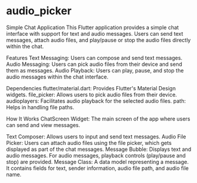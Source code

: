 # audio_picker
Simple Chat Application
This Flutter application provides a simple chat interface with support for text and audio messages. Users can send text messages, attach audio files, and play/pause or stop the audio files directly within the chat.

Features
Text Messaging: Users can compose and send text messages.
Audio Messaging: Users can pick audio files from their device and send them as messages.
Audio Playback: Users can play, pause, and stop the audio messages within the chat interface.

Dependencies
flutter/material.dart: Provides Flutter's Material Design widgets.
file_picker: Allows users to pick audio files from their device.
audioplayers: Facilitates audio playback for the selected audio files.
path: Helps in handling file paths.

How It Works
ChatScreen Widget: The main screen of the app where users can send and view messages.

Text Composer: 
Allows users to input and send text messages.
Audio File Picker: Users can attach audio files using the file picker, which gets displayed as part of the chat messages.
Message Bubble: Displays text and audio messages. For audio messages, playback controls (play/pause and stop) are provided.
Message Class: A data model representing a message. It contains fields for text, sender information, audio file path, and audio file name.
